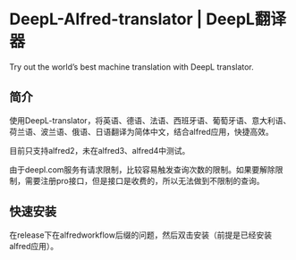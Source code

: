 # DeepL-Alfred-translator | DeepL翻译器
Try out the world’s best machine translation with DeepL translator.


## 简介

使用DeepL-translator，将英语、德语、法语、西班牙语、葡萄牙语、意大利语、荷兰语、波兰语、俄语、日语翻译为简体中文，结合alfred应用，快捷高效。

目前只支持alfred2，未在alfred3、alfred4中测试。

由于deepl.com服务有请求限制，比较容易触发查询次数的限制。如果要解除限制，需要注册pro接口，但是接口是收费的，所以无法做到不限制的查询。

## 快速安装

在release下在alfredworkflow后缀的问题，然后双击安装（前提是已经安装alfred应用）。
